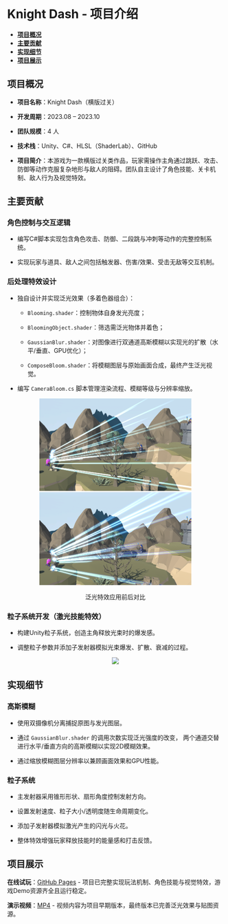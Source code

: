 # Knight Dash - 项目介绍

- [**项目概况**](#项目概况)
- [**主要贡献**](#主要贡献)
- [**实现细节**](#实现细节)
- [**项目展示**](#项目展示)

## 项目概况
- **项目名称**：Knight Dash（横版过关）

- **开发周期**：2023.08 – 2023.10

- **团队规模**：4 人

- **技术栈**：Unity、C#、HLSL（ShaderLab）、GitHub

- **项目简介**：本游戏为一款横版过关类作品，玩家需操作主角通过跳跃、攻击、防御等动作克服复杂地形与敌人的阻碍。团队自主设计了角色技能、关卡机制、敌人行为及视觉特效。

## 主要贡献
### 角色控制与交互逻辑

- 编写C#脚本实现包含角色攻击、防御、二段跳与冲刺等动作的完整控制系统。

- 实现玩家与道具、敌人之间包括触发器、伤害/效果、受击无敌等交互机制。

### 后处理特效设计

- 独自设计并实现泛光效果（多着色器组合）：

    - `Blooming.shader`：控制物体自身发光亮度；

    - `BloomingObject.shader`：筛选需泛光物体并着色；

    - `GaussianBlur.shader`：对图像进行双通道高斯模糊以实现光的扩散（水平/垂直、GPU优化）；

    - `ComposeBloom.shader`：将模糊图层与原始画面合成，最终产生泛光视觉。

- 编写 `CameraBloom.cs` 脚本管理渲染流程、模糊等级与分辨率缩放。
<p align="center">
  <img src="Images\Bloom-effect\1-origin.png" width="354">
  <img src="Images\Bloom-effect\2-final.png" width="354">
</p>
<p align="center">
    泛光特效应用前后对比
</p>

### 粒子系统开发（激光技能特效）

- 构建Unity粒子系统，创造主角释放光束时的爆发感。

- 调整粒子参数并添加子发射器模拟光束爆发、扩散、衰减的过程。

<p align="center">
    <img src="Images\ParticleSystem\gif.gif" width="443">
</p>

## 实现细节
### 高斯模糊

- 使用双摄像机分离捕捉原图与发光图层。

- 通过 `GaussianBlur.shader` 的调用次数实现泛光强度的改变， 两个通道交替进行水平/垂直方向的高斯模糊以实现2D模糊效果。

- 通过缩放模糊图层分辨率以兼顾画面效果和GPU性能。

### 粒子系统

- 主发射器采用锥形形状、扇形角度控制发射方向。

- 设置发射速度、粒子大小/透明度随生命周期变化。

- 添加子发射器模拟激光产生的闪光与火花。

- 整体特效增强玩家释放技能时的能量感和打击反馈。

## 项目展示
**在线试玩**：[GitHub Pages](GitHub-Pages) - 项目已完整实现玩法机制、角色技能与视觉特效，游戏Demo资源齐全且运行稳定。

**演示视频**：[MP4](demo.mp4) - 视频内容为项目早期版本，最终版本已完善泛光效果与贴图资源。